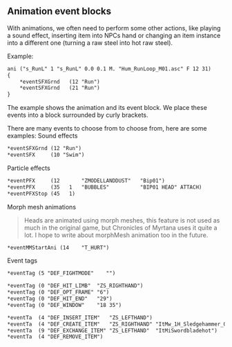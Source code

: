 ## Animation event blocks
With animations, we often need to perform some other actions, like playing a sound effect, inserting item into NPCs hand or changing an item instance into a different one (turning a raw steel into hot raw steel).

Example:
```dae
ani ("s_RunL" 1 "s_RunL" 0.0 0.1 M. "Hum_RunLoop_M01.asc" F 12 31)
{
	*eventSFXGrnd	(12	"Run")
	*eventSFXGrnd	(21	"Run")
}
```

The example shows the animation and its event block. We place these events into a block surrounded by curly brackets.

There are many events to choose from to choose from, here are some examples:
Sound effects
```dae
*eventSFXGrnd (12 "Run")
*eventSFX     (10 "Swim")
```
Particle effects
```dae
*eventPFX     (12       "ZMODELLANDDUST"   "Bip01")
*eventPFX     (35   1	"BUBBLES"          "BIP01 HEAD"	ATTACH)
*eventPFXStop (45   1)
```
Morph mesh animations
> Heads are animated using morph meshes, this feature is not used as much in the original game, but Chronicles of Myrtana uses it quite a lot. I hope to write about morphMesh animation too in the future.

```dae
*eventMMStartAni (14	"T_HURT")
```
Event tags
```dae
*eventTag (5 "DEF_FIGHTMODE"	"")

*eventTag (0 "DEF_HIT_LIMB"  "ZS_RIGHTHAND")
*eventTag (0 "DEF_OPT_FRAME" "6")
*eventTag (0 "DEF_HIT_END"   "29")
*eventTag (0 "DEF_WINDOW"    "18 35")

*eventTa  (4 "DEF_INSERT_ITEM"   "ZS_LEFTHAND")
*eventTa  (4 "DEF_CREATE_ITEM"   "ZS_RIGHTHAND" "ItMw_1H_Sledgehammer_01")
*eventTa  (9 "DEF_EXCHANGE_ITEM" "ZS_LEFTHAND"  "ItMiSwordbladehot")
*eventTa  (4 "DEF_REMOVE_ITEM")
```

